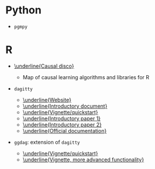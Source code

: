

Python
============

+ `pgmpy`


R
============

+ [\underline{Causal disco}](https://annehpetersen.shinyapps.io/causalDisco/)
  - Map of causal learning algorithms and libraries for R

+ `dagitty`
  - [\underline{Website}](https://dagitty.net/learn/index.html)
  - [\underline{Introductory document}](https://dagitty.net/manual-3.x.pdf)
  - [\underline{Vignette/quickstart}](https://cran.r-project.org/web/packages/dagitty/vignettes/dagitty4semusers.html)
  - [\underline{Introductory paper 1}](https://academic.oup.com/ije/article/45/6/1887/2907796?login=false)
  - [\underline{Introductory paper 2}](https://currentprotocols.onlinelibrary.wiley.com/doi/10.1002/cpz1.45)
  - [\underline{Official documentation}](https://cran.r-project.org/web/packages/dagitty/dagitty.pdf)

+ `ggdag`: extension of `dagitty`
  - [\underline{Vignette/quickstart}](https://cran.r-project.org/web/packages/ggdag/vignettes/intro-to-ggdag.html)
  - [\underline{Vignette, more advanced functionality}](https://cran.r-project.org/web/packages/ggdag/vignettes/intro-to-dags.html)
